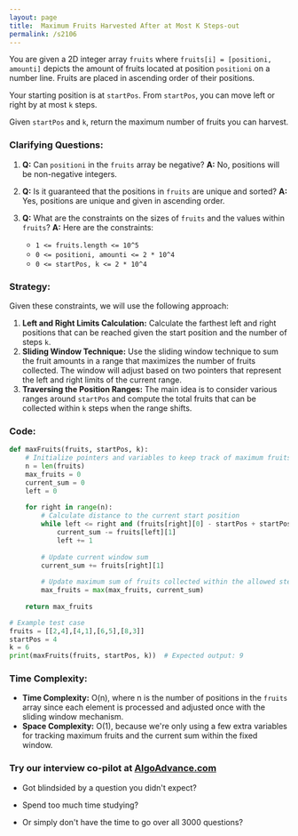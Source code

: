 ```yaml
---
layout: page
title:  Maximum Fruits Harvested After at Most K Steps-out
permalink: /s2106
---
```

You are given a 2D integer array `fruits` where `fruits[i] = [positioni, amounti]` depicts the amount of fruits located at position `positioni` on a number line. Fruits are placed in ascending order of their positions.

Your starting position is at `startPos`. From `startPos`, you can move left or right by at most `k` steps.

Given `startPos` and `k`, return the maximum number of fruits you can harvest.

### Clarifying Questions:
1. **Q:** Can `positioni` in the `fruits` array be negative?
   **A:** No, positions will be non-negative integers.
   
2. **Q:** Is it guaranteed that the positions in `fruits` are unique and sorted?
   **A:** Yes, positions are unique and given in ascending order.

3. **Q:** What are the constraints on the sizes of `fruits` and the values within `fruits`?
   **A:** Here are the constraints:
   - `1 <= fruits.length <= 10^5`
   - `0 <= positioni, amounti <= 2 * 10^4`
   - `0 <= startPos, k <= 2 * 10^4`

### Strategy:
Given these constraints, we will use the following approach:
1. **Left and Right Limits Calculation:** Calculate the farthest left and right positions that can be reached given the start position and the number of steps `k`.
2. **Sliding Window Technique:** Use the sliding window technique to sum the fruit amounts in a range that maximizes the number of fruits collected. The window will adjust based on two pointers that represent the left and right limits of the current range.
3. **Traversing the Position Ranges:** The main idea is to consider various ranges around `startPos` and compute the total fruits that can be collected within `k` steps when the range shifts.

### Code:
```python
def maxFruits(fruits, startPos, k):
    # Initialize pointers and variables to keep track of maximum fruits collected
    n = len(fruits)
    max_fruits = 0
    current_sum = 0
    left = 0
    
    for right in range(n):
        # Calculate distance to the current start position
        while left <= right and (fruits[right][0] - startPos + startPos - fruits[left][0] + min(fruits[right][0] - startPos, startPos - fruits[left][0])) > k:
            current_sum -= fruits[left][1]
            left += 1
        
        # Update current window sum
        current_sum += fruits[right][1]
        
        # Update maximum sum of fruits collected within the allowed steps
        max_fruits = max(max_fruits, current_sum)
    
    return max_fruits

# Example test case
fruits = [[2,4],[4,1],[6,5],[8,3]]
startPos = 4
k = 6
print(maxFruits(fruits, startPos, k))  # Expected output: 9
```

### Time Complexity:
- **Time Complexity:** O(n), where n is the number of positions in the `fruits` array since each element is processed and adjusted once with the sliding window mechanism.
- **Space Complexity:** O(1), because we're only using a few extra variables for tracking maximum fruits and the current sum within the fixed window.


### Try our interview co-pilot at [AlgoAdvance.com](https://algoAdvance.com)

- Got blindsided by a question you didn't expect?

- Spend too much time studying?

- Or simply don't have the time to go over all 3000 questions?

